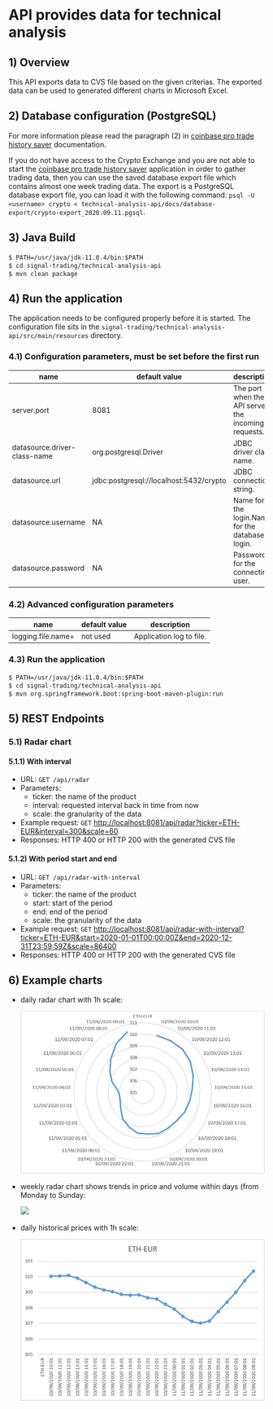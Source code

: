 # API provides data for technical analysis

## 1) Overview
This API exports data to CVS file based on the given criterias.
The exported data can be used to generated different charts in Microsoft Excel.

## 2) Database configuration (PostgreSQL)
For more information please read the paragraph (2) in [coinbase pro trade history saver](../trade-history-saver) documentation.

If you do not have access to the Crypto Exchange and you are not able to start the [coinbase pro trade history saver](../trade-history-saver) application in order to gather trading data, then you can use the saved database export file which contains almost one week trading data.
The export is a PostgreSQL database export file, you can load it with the following command: `psql -U <username> crypto < technical-analysis-api/docs/database-export/crypto-export_2020.09.11.pgsql`.
## 3) Java Build
~~~~
$ PATH=/usr/java/jdk-11.0.4/bin:$PATH
$ cd signal-trading/technical-analysis-api
$ mvn clean package
~~~~

## 4) Run the application
The application needs to be configured properly before it is started. The configuration file sits in the `signal-trading/technical-analysis-api/src/main/resources` directory.


### 4.1) Configuration parameters, must be set before the first run

|name|default value|description|
|---|---|---|
|server.port|8081|The port when the API serves the incoming requests.|
|datasource.driver-class-name|org.postgresql.Driver|JDBC driver class name.|
|datasource.url|jdbc:postgresql://localhost:5432/crypto|JDBC connection string.|
|datasource.username|NA|Name for the login.Name for the database login.|
|datasource.password|NA|Password for the connecting user.|

### 4.2) Advanced configuration parameters

|name|default value|description|
|---|---|---|
|logging.file.name=|not used|Application log to file.|

### 4.3) Run the application

~~~~
$ PATH=/usr/java/jdk-11.0.4/bin:$PATH
$ cd signal-trading/technical-analysis-api
$ mvn org.springframework.boot:spring-boot-maven-plugin:run
~~~~

## 5) REST Endpoints
### 5.1) Radar chart
#### 5.1.1) With interval
* URL: `GET /api/radar`
* Parameters:
    * ticker: the name of the product
    * interval: requested interval back in time from now
    * scale: the granularity of the data
* Example request: `GET` [http://localhost:8081/api/radar?ticker=ETH-EUR&interval=300&scale=60](http://localhost:8081/api/radar?ticker=ETH-EUR&interval=300&scale=60)
* Responses: HTTP 400 or HTTP 200 with the generated CVS file

#### 5.1.2) With period start and end
* URL: `GET /api/radar-with-interval`
* Parameters:
    * ticker: the name of the product
    * start: start of the period
    * end: end of the period
    * scale: the granularity of the data
* Example request: `GET` [http://localhost:8081/api/radar-with-interval?ticker=ETH-EUR&start=2020-01-01T00:00:00Z&end=2020-12-31T23:59:59Z&scale=86400](http://localhost:8081/api/radar-with-interval?ticker=ETH-EUR&start=2020-01-01T00:00:00Z&end=2020-12-31T23:59:59Z&scale=86400)
* Responses: HTTP 400 or HTTP 200 with the generated CVS file

## 6) Example charts

* daily radar chart with 1h scale:

    ![](docs/example-chatrs/ETH-EUR%20daily%20radar%20chart.png)

* weekly radar chart shows trends in price and volume within days (from Monday to Sunday:

    ![](docs/aaa.png)

* daily historical prices with 1h scale:

    ![](docs/example-chatrs/ETH-EUR%20daily%20line%20chart.png)
